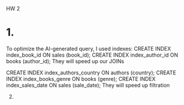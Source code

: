 HW 2

# 1.
To optimize the AI-generated query, I used indexes:
CREATE INDEX index_book_id ON sales (book_id);
CREATE INDEX index_author_id ON books (author_id);
They will speed up our JOINs


CREATE INDEX index_authors_country ON authors (country);
CREATE INDEX index_books_genre ON books (genre);
CREATE INDEX index_sales_date ON sales (sale_date);
They will speed up filtration


2. 


